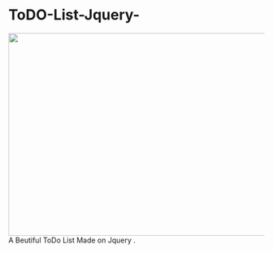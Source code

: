 # ToDO-List-Jquery-
<img src='demo.gif' width='650px' height='400px'>
A Beutiful ToDo List Made on Jquery .
